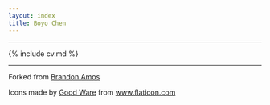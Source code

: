 ```yaml
---
layout: index
title: Boyo Chen
---
```


---

{% include cv.md %}

---

Forked from [Brandon Amos](http://bamos.github.io)

<div>Icons made by <a href="https://www.flaticon.com/authors/good-ware" title="Good Ware">Good Ware</a> from <a href="https://www.flaticon.com/" title="Flaticon">www.flaticon.com</a></div>